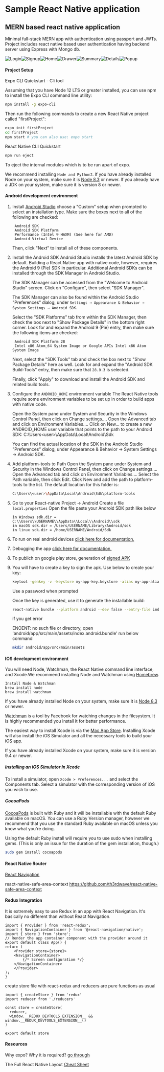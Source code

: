 # Sample React Native application

## MERN based react native application
Minimal full-stack MERN app with authentication using passport and JWTs. Project includes react native based user authentication having backend server using Express with Mongo db.

![Login](./images/login.jpg?raw=true "Login")![Signup](./images/signup.jpg?raw=true "Signup")![Home](./images/home.jpg?raw=true "Home")![Drawer](./images/drawer.jpg?raw=true "Drawer")![Summary](./images/summary.jpg?raw=true "Summary")![Details](./images/detail.jpg?raw=true "Details")![Popup](./images/popup.jpg?raw=true "Details")


#### Project Setup
Expo CLI Quickstart - Cli tool

Assuming that you have Node 12 LTS or greater installed, you can use npm to install the Expo CLI command line utility:

```sh
npm install -g expo-cli
```

Then run the following commands to create a new React Native project called "firstProject":
```sh
expo init firstProject
cd firstProject
npm start # you can also use: expo start
```

React Native CLI Quickstart
```sh
npm run eject 
```
To eject the internal modules which is to be run apart of expo.

We recommend installing `Node and Python2`. If you have already installed Node on your system, make sure it is [Node 8.3](https://nodejs.org/) or newer. If you already have a JDK on your system, make sure it is version 8 or newer.

#### Android development environment

1. Install [Android Studio](https://developer.android.com/studio)
    choose a "Custom" setup when prompted to select an installation type. Make sure the boxes next to all of the following are checked:

        Android SDK
        Android SDK Platform
        Performance (Intel ® HAXM) (See here for AMD)
        Android Virtual Device

    Then, click "Next" to install all of these components.

2. Install the Android SDK
    Android Studio installs the latest Android SDK by default. Building a React Native app with native code, however, requires the Android 9 (Pie) SDK in particular. Additional Android SDKs can be installed through the SDK Manager in Android Studio.

    The SDK Manager can be accessed from the "Welcome to Android Studio" screen. Click on "Configure", then select "SDK Manager".

    The SDK Manager can also be found within the Android Studio "Preferences" dialog, under `Settings → Appearance & Behavior → System Settings → Android SDK`.

    Select the "SDK Platforms" tab from within the SDK Manager, then check the box next to "Show Package Details" in the bottom right corner. Look for and expand the Android 9 (Pie) entry, then make sure the following items are checked:

        Android SDK Platform 28
        Intel x86 Atom_64 System Image or Google APIs Intel x86 Atom System Image

    Next, select the "SDK Tools" tab and check the box next to "Show Package Details" here as well. Look for and expand the "Android SDK Build-Tools" entry, then make sure that `28.0.3` is selected.

    Finally, click "Apply" to download and install the Android SDK and related build tools.

3. Configure the `ANDROID_HOME` environment variable
    The React Native tools require some environment variables to be set up in order to build apps with native code.

    Open the System pane under System and Security in the Windows Control Panel, then click on Change settings.... Open the Advanced tab and click on Environment Variables.... Click on New... to create a new ANDROID_HOME user variable that points to the path to your Android SDK: C:\Users\<user>\AppData\Local\Android\Sdk

    You can find the actual location of the SDK in the Android Studio "Preferences" dialog, under Appearance & Behavior → System Settings → Android SDK.

4. Add platform-tools to Path
    Open the System pane under System and Security in the Windows Control Panel, then click on Change settings.... Open the Advanced tab and click on Environment Variables.... Select the Path variable, then click Edit. Click New and add the path to platform-tools to the list.
    The default location for this folder is:
    ```sh
    C:\Users\<user>\AppData\Local\Android\Sdk\platform-tools
    ```

5. Go to your React-native Project -> Android
    Create a file `local.properties`
    Open the file
    paste your Android SDK path like below
    ```
    in Windows sdk.dir = C:\\Users\\USERNAME\\AppData\\Local\\Android\\sdk
    in macOS sdk.dir = /Users/USERNAME/Library/Android/sdk
    in linux sdk.dir = /home/USERNAME/Android/Sdk
    ```
    
6. To run on real android devices [click here for documentation.](https://reactnative.dev/docs/running-on-device)

7. Debugging the app [click here for documentation.](https://reactnative.dev/docs/debugging)

8. To publich on google play store, generation of [signed APK](https://reactnative.dev/docs/signed-apk-android)

9. You will have to create a key to sign the apk. Use below to create your key:
    ```sh
    keytool -genkey -v -keystore my-app-key.keystore -alias my-app-alias -keyalg RSA -keysize 2048 -validity 10000
    ```
    Use a password when prompted

    Once the key is generated, use it to generate the installable build:
    ```sh
    react-native bundle --platform android --dev false --entry-file index.android.js --bundle-output android/app/src/main/assets/index.android.bundle --assets-dest android/app/src/main/res/ && react-native run-android
    ```

    if you get error

    ENOENT: no such file or directory, open 'android/app/src/main/assets/index.android.bundle'
    run below command
    ```sh
    mkdir android/app/src/main/assets
    ```


#### IOS development environment
You will need Node, Watchman, the React Native command line interface, and Xcode.We recommend installing Node and Watchman using [Homebrew](https://brew.sh/).
```
Install Node & Watchman
brew install node
brew install watchman
```

If you have already installed Node on your system, make sure it is [Node 8.3](https://nodejs.org/) or newer.

[Watchman](https://facebook.github.io/watchman) is a tool by Facebook for watching changes in the filesystem. It is highly recommended you install it for better performance.

The easiest way to install Xcode is via the [Mac App Store](https://itunes.apple.com/us/app/xcode/id497799835?mt=12). Installing Xcode will also install the iOS Simulator and all the necessary tools to build your iOS app.

If you have already installed Xcode on your system, make sure it is version 9.4 or newer.   

##### Installing an iOS Simulator in Xcode
To install a simulator, open `Xcode > Preferences...` and select the Components tab. Select a simulator with the corresponding version of iOS you wish to use.

##### CocoaPods
[CocoaPods](https://cocoapods.org/) is built with Ruby and it will be installable with the default Ruby available on macOS. You can use a Ruby Version manager, however we recommend that you use the standard Ruby available on macOS unless you know what you're doing.

Using the default Ruby install will require you to use sudo when installing gems. (This is only an issue for the duration of the gem installation, though.)
```sh
sudo gem install cocoapods
```

#### React Native Router
[React Navigation](https://reactnavigation.org/docs/getting-started)

react-native-safe-area-context https://github.com/th3rdwave/react-native-safe-area-context

#### Redux Integration

It is extremely easy to use Redux in an app with React Navigation. It's basically no different than without React Navigation.
```
import { Provider } from 'react-redux';
import { NavigationContainer } from '@react-navigation/native';
import { store } from 'store';
// Render the app container component with the provider around it
export default class App() {
return (
    <Provider store={store}>
    <NavigationContainer>
        {/* Screen configuration */}
    </NavigationContainer>
    </Provider>
);
}
```
create store file with react-redux and reducers are pure functions as usual 

```
import { createStore } from 'redux'
import reducer from './reducers'

const store = createStore(
  reducer,
  window.__REDUX_DEVTOOLS_EXTENSION__ && window.__REDUX_DEVTOOLS_EXTENSION__()
)

export default store
```

#### Resources
Why expo? Why it is required? [go through](https://levelup.gitconnected.com/expo-vs-react-native-cli-a-guide-to-bootstrapping-new-react-native-apps-6f0fcafee58f)

The Full React Native Layout [Cheat Sheet](https://medium.com/wix-engineering/the-full-react-native-layout-cheat-sheet-a4147802405c)

